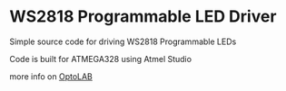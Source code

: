 # WS2818 Programmable LED Driver
 
 Simple source code for driving WS2818 Programmable LEDs
 
 Code is built for ATMEGA328 using Atmel Studio 
 
 more info on [OptoLAB](http://www.optolab.ftn.uns.ac.rs/index.php/education/project-base/248-ws2812-programmable-led-controller)

